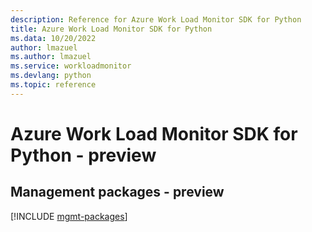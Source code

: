 ```yaml
---
description: Reference for Azure Work Load Monitor SDK for Python
title: Azure Work Load Monitor SDK for Python
ms.data: 10/20/2022
author: lmazuel
ms.author: lmazuel
ms.service: workloadmonitor
ms.devlang: python
ms.topic: reference
---
```

# Azure Work Load Monitor SDK for Python - preview

## Management packages - preview
[!INCLUDE [mgmt-packages](work-load-monitor-mgmt-index.md)]